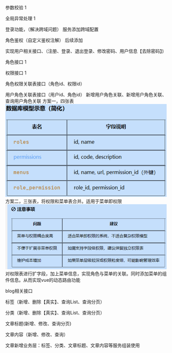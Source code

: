 参数校验    1

全局异常处理 1

登录功能，（解决跨域问题）  服务添加跨域配置

角色鉴权（自定义鉴权注解）  后续添加

实现用户相关接口、（注册、登录、退出登录、修改密码、用户信息【去除密码】)

角色接口 1

权限接口 1

角色权限关联表接口（角色id、权限id）

用户角色关联表接口（用户id、角色id）  新增用户角色关联、新增用户角色关联、查询用户角色关联
方案一，四张表
![img.png](img.png)
方案二，三张表，将权限和菜单表合并。适用于菜单即权限
![img_1.png](img_1.png)
对权限表进行扩字段，加上菜单信息，实现角色与菜单的关联。同时添加菜单的组件信息。从而实现vue的动态路由功能



blog相关接口

标签（新增、删除【真实】、查询List<Map>、查询分页）

分类（新增、删除【真实】、查询List<Map>、查询分页）

文章标题(新增、修改、查询分页)

文章内容（新增、修改、查询）



文章新增业务层：标签、分类、文章标题、文章内容等服务组装使用